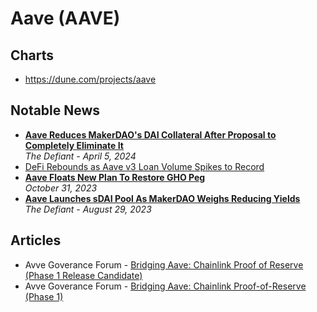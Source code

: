 # Aave (AAVE)

## Charts

- https://dune.com/projects/aave

## Notable News
- [**Aave Reduces MakerDAO's DAI Collateral After Proposal to Completely Eliminate It**](https://thedefiant.io/aave-decides-to-reduce-makerdao-s-dai-collateral-after-proposal-to-completely-eliminate-it)
  <br/>_The Defiant - April 5, 2024_
- [DeFi Rebounds as Aave v3 Loan Volume Spikes to Record](https://thedefiant.io/defi-rebounds-as-aave-v3-loan-volume-spikes-to-record)
- [**Aave Floats New Plan To Restore GHO Peg**](https://thedefiant.io/aave-floats-new-plan-to-restore-gho-peg)
  <br/>_October 31, 2023_
- [**Aave Launches sDAI Pool As MakerDAO Weighs Reducing Yields**](https://thedefiant.io/dydx-community-votes-on-appchain-migration-and-v4-deployment)
  <br/>_The Defiant - August 29, 2023_

## Articles
- Avve Goverance Forum - [Bridging Aave: Chainlink Proof of Reserve (Phase 1 Release Candidate)](https://governance.aave.com/t/bgd-aave-chainlink-proof-of-reserve-phase-1-release-candidate/10972/5)
- Avve Goverance Forum - [Bridging Aave: Chainlink Proof-of-Reserve (Phase 1)](https://governance.aave.com/t/bgd-aave-chainlink-proof-of-reserve-phase-1/9168)
